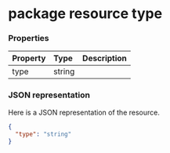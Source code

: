 # package resource type




### Properties
| Property	   | Type	|Description|
|:---------------|:--------|:----------|
|type|string||

### JSON representation

Here is a JSON representation of the resource.

<!-- {
  "blockType": "resource",
  "optionalProperties": [

  ],
  "@odata.type": "microsoft.graph.package"
}-->

```json
{
  "type": "string"
}

```

<!-- uuid: 8fcb5dbc-d5aa-4681-8e31-b001d5168d79
2015-10-25 14:57:30 UTC -->
<!-- {
  "type": "#page.annotation",
  "description": "package resource",
  "keywords": "",
  "section": "documentation",
  "tocPath": ""
}-->